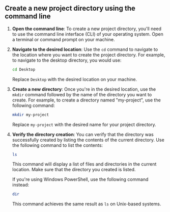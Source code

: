 

## Create a new project directory using the command line

1. **Open the command line**: To create a new project directory, you'll need to use the command line interface (CLI) of your operating system. Open a terminal or command prompt on your machine.

2. **Navigate to the desired location**: Use the `cd` command to navigate to the location where you want to create the project directory. For example, to navigate to the desktop directory, you would use:

   ```bash
   cd Desktop
   ```

   Replace `Desktop` with the desired location on your machine.

3. **Create a new directory**: Once you're in the desired location, use the `mkdir` command followed by the name of the directory you want to create. For example, to create a directory named "my-project", use the following command:

   ```bash
   mkdir my-project
   ```

   Replace `my-project` with the desired name for your project directory.

4. **Verify the directory creation**: You can verify that the directory was successfully created by listing the contents of the current directory. Use the following command to list the contents:

   ```bash
   ls
   ```

   This command will display a list of files and directories in the current location. Make sure that the directory you created is listed.

   If you're using Windows PowerShell, use the following command instead:

   ```bash
   dir
   ```

   This command achieves the same result as `ls` on Unix-based systems.

